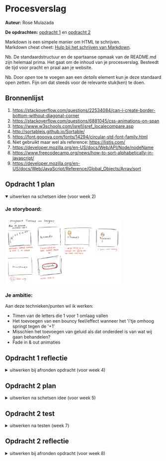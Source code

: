 # Procesverslag

**Auteur:** Rose Mulazada

**De opdrachten:** [opdracht 1](opdracht1/index.html) en [opdracht 2](opdracht2%20copy/index.html)

Markdown is een simpele manier om HTML te schrijven.  
Markdown cheat cheet: [Hulp bij het schrijven van Markdown](https://github.com/adam-p/markdown-here/wiki/Markdown-Cheatsheet).

Nb. De standaardstructuur en de spartaanse opmaak van de README.md zijn helemaal prima. Het gaat om de inhoud van je procesverslag. Besteedt de tijd voor pracht en praal aan je website.

Nb. Door _open_ toe te voegen aan een _details_ element kun je deze standaard open zetten. Fijn om dat steeds voor de relevante stuk(ken) te doen.

## Bronnenlijst

1. https://stackoverflow.com/questions/22534084/can-i-create-border-bottom-without-diagonal-corner
2. https://stackoverflow.com/questions/6881045/css-animations-on-span
3. https://www.w3schools.com/jsref/jsref_localecompare.asp
4. http://sortablejs.github.io/Sortable/
5. https://font.gooova.com/fonts/14294/circular-std-font-family.html
6. Niet gebruikt maar wel als reference: https://listjs.com/
7. https://developer.mozilla.org/en-US/docs/Web/API/Node/nodeName
8. https://www.freecodecamp.org/news/how-to-sort-alphabetically-in-javascript/
9. https://developer.mozilla.org/en-US/docs/Web/JavaScript/Reference/Global_Objects/Array/sort

## Opdracht 1 plan

<details open>
  <summary>uitwerken na schetsen idee (voor week 2)</summary>

### Je storyboard:

  <img src="readme-images/animation-storyboard.jpg" width="375px" alt="storyboard voor opdracht 1">

### Je ambitie:

Aan deze technieken/punten wil ik werken:

- Timen van de letters die 1 voor 1 omlaag vallen
- Het toevoegen van een bouncy feel/effect wanneer het 'i'tje omhoog springt tegen de '+1'
- Misschien het toevoegen van geluid als dat onderdeel is van wat wij gaan behandelen?
- Fade in & out animaties

</details>

## Opdracht 1 reflectie

<details>
  <summary>uitwerken bij afronden opdracht (voor week 4)</summary>

### Je uitkomst - karakteristiek screenshot(s):

  <img src="readme-images/Nintendo-2.png" width="375px" alt="uitomst opdracht 1">

### Dit ging goed/Heb ik geleerd:

Korte omschrijving met plaatje(s)
Ik heb eigenlijk geen delays gebruikt en heb gewoon met z-index het blokje voor de coin gezet. Ik heb alles gepositioneerd met relative/absolute en elk element omhoog laten bewegen met verschillende snelheden zodat het lijkt alsof de letter 'i' het blokje raakt waardoor het muntje uit het blokje komt. Ik heb op alle spans display: inline-block gezet zodat ik de letters kon animeren en heb de ::after figuren op andere spans gezet dan de letter 'i' zodat de ::after niet meebewoog. Ook is het me gelukt om met opacity de border te laten animeren.
<img src="readme-images/Nintendo-1.png" width="375px" alt="top">

### Dit was lastig/Is niet gelukt:

Ik wil graag alle letters animeren zonder hierbij de ::after mee te nemen, ik kreeg gelijk het idee om een span aan te maken met een witte tekstkleur of iets in die richting zodat ik een ::after kan maken en die kan animeren i.p.v. een ::after voor een span maken met een letter uit het merk erin. Maar ik weet niet zeker of dit handig is of überhaupt mag. Ook wil ik leren hoe ik ervoor kan zorgen dat bijvoorbeeld de ::after nog langer op 100% blijft qua keyframes i.p.v. dat het gelijkt terugspringt naar de 0% positie.

  <img src="readme-images/Nintendo-3.png" width="375px" alt="bummer">
</details>

## Opdracht 2 plan

<details>
  <summary>uitwerken na schetsen idee (voor week 5)</summary>

### Je ontwerp:

  <img src="readme-images/dummy-plaatje.svg" width="375px" alt="ontwerp opdracht 2">

### Je ambitie:

Aan deze technieken/punten wil ik werken:

- Ik wil graag leren hoe ik zoveel mogelijk 1 functie kan schrijven die alles doet ipv verschillende die samen 1 doel berijken
- Ik wil graag kijken naar nieuwe technieken ipv wat ik al ken.
</details>

## Opdracht 2 test

<details>
  <summary>uitwerken na testen (week 7)</summary>

Ik liep heel erg vast tijdens deze week, en heb later besloten om van case te veranderen. Om deze rede heb ik niet echt kunnen testen aangezien ik alleen CSS had en niks voor het belangrijkste deel waardoor het allemaal interactief moest worden, maar ik zal problemen opnoemen die ik heb ervaart bij mijn nieuwe case.
Neem minimaal 5 bevindingen op:

### Bevinding 1:

Nummers werden twee keer toegevoegd aan de playlist terwijl dat niet logisch is 

#### oplossing:

<img src="readme-images/data.png" width="375px" alt="oplossing probleem 1">
Ik heb data attributes toegevoegd waar ik later in een functie naar vraag. Er wordt hiermee in deze functie gekeken of het nummer al in de playlist staat en zo wel dan voegt hij het niet dubbel toe.

### Bevinding 2:

Ik kon mijn lists niet selecteren met alleen mijn toetsenbord. In plaats daarvan ging het elke individuele letter oplezen uit de zin. 

#### oplossing:
<img src="readme-images/selectedlists.png" width="375px" alt="oplossing probleem 2">
Ik heb de volgende attributes toegevoegd (tabindex, aria-selected, role) zodat de screenreader herkent dat erop gefocused kan worden.

### Bevinding 3:
<img src="readme-images/offscreen.png" width="375px" alt="oplossing probleem 3">
Als je op mobile maar 1 nummer hebt toegevoegd wordt de list automatisch gefocused waardoor je niet op remove kunt klikken. De button gaat offscreen.
Dit probleem heb ik nogsteeds.

### Bevinding 4:
Als ik op een button klik om te sorteren en vervolgens op de volgende knop klik krijgen beide knoppen dezelfde stijl.

#### oplossing:
<img src="readme-images/buttonstyles.png" width="375px" alt="oplossing probleem 4">
Ik heb deze code toegevoegd aan beide buttons om de stijl toe te voegen aan de geklikte knop en te verwijderen van de andere. Dan krijgt de niet geselecteerde knop de default stijl terug.

### Bevinding 5:
Ik had behalve het sorteren met a-z en z-a niks anders om te ordenen.

#### oplossing:
<img src="readme-images/drag.png" width="375px" alt="oplossing probleem 5">
Ik heb de sortableJS library gekoppelt aan mijn code waardoor ik nu ook kan slepen.

</details>

## Opdracht 2 reflectie

<details>
  <summary>uitwerken bij afronden opdracht (voor week 8)</summary>

### Je uitkomst - karakteristiek screenshot(s):

  <img src="readme-images/eindSS.png" width="375px" alt="uitkomst opdracht 2">

### Dit ging goed/Heb ik geleerd:

Korte omschrijving met plaatje(s)


  <img src="readme-images/sortable.png" width="375px" alt="top">
Hoe eenvoudig het eigenlijk is om libraries te gebruiken.. ik vond dit eerst best wel intimiderend maar toen ik echt ging opzoeken hoe ik dit kon doen was het geen probleem.

### Dit was lastig/Is niet gelukt:

Korte omschrijving met plaatje(s)

  <img src="readme-images/offscreen.png" width="375px" alt="bummer">
  Het is me nogsteeds niet gelukt om dit probleem op te lossen, ook niet met overflow en media queries. Dit is jammer want het maakt het moeilijker om op mobile nummers te verwijderen.

</details>
